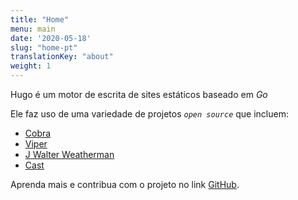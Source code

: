 ```yaml
---
title: "Home"
menu: main
date: '2020-05-18'
slug: "home-pt"
translationKey: "about"
weight: 1
---
```





Hugo é um motor de escrita de sites estáticos baseado em _Go_

Ele faz uso de uma variedade de projetos _`open source`_ que incluem:


* [Cobra](https://github.com/spf13/cobra)
* [Viper](https://github.com/spf13/viper)
* [J Walter Weatherman](https://github.com/spf13/jWalterWeatherman)
* [Cast](https://github.com/spf13/cast)

Aprenda mais e contribua com o projeto no link [GitHub](https://github.com/gohugoio).

